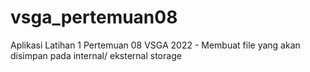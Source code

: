 # vsga_pertemuan08
Aplikasi Latihan 1 Pertemuan 08 VSGA 2022 - Membuat file yang akan disimpan pada internal/ eksternal storage
